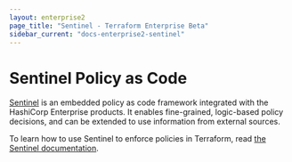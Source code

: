 ```yaml
---
layout: enterprise2
page_title: "Sentinel - Terraform Enterprise Beta"
sidebar_current: "docs-enterprise2-sentinel"
---
```


# Sentinel Policy as Code

[Sentinel](https://www.hashicorp.com/sentinel) is an embedded policy as code
framework integrated with the HashiCorp Enterprise products. It enables
fine-grained, logic-based policy decisions, and can be extended to use information from external sources.

To learn how to use Sentinel to enforce policies in Terraform, read [the Sentinel
documentation](https://docs.hashicorp.com/sentinel/app/terraform/).